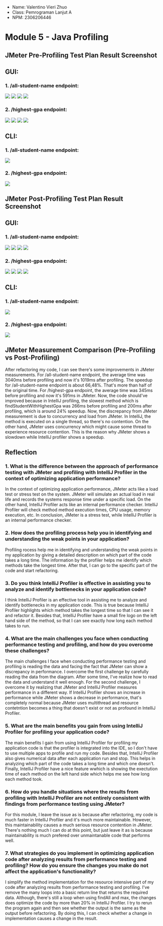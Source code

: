 - Name: Valentino Vieri Zhuo
- Class: Pemrograman Lanjut A
- NPM: 2306206446


# Module 5 - Java Profiling

## JMeter Pre-Profiling Test Plan Result Screenshot

## GUI:
### 1. /all-student-name endpoint:
![](https://github.com/Mabacore101/adpro-skadi/blob/main/images/preprof1.1.png)
![](https://github.com/Mabacore101/adpro-skadi/blob/main/images/preprof1.2.png)
![](https://github.com/Mabacore101/adpro-skadi/blob/main/images/preprof1.3.png)
![](https://github.com/Mabacore101/adpro-skadi/blob/main/images/preprof1.4.png)

### 2. /highest-gpa endpoint:
![](https://github.com/Mabacore101/adpro-skadi/blob/main/images/preprof2.1.png)
![](https://github.com/Mabacore101/adpro-skadi/blob/main/images/preprof2.2.png)
![](https://github.com/Mabacore101/adpro-skadi/blob/main/images/preprof2.3.png)
![](https://github.com/Mabacore101/adpro-skadi/blob/main/images/preprof2.4.png)

## CLI:
### 1. /all-student-name endpoint:
![](https://github.com/Mabacore101/adpro-skadi/blob/main/images/preprof3.png)

### 2. /highest-gpa endpoint:
![](https://github.com/Mabacore101/adpro-skadi/blob/main/images/preprof4.png)

## JMeter Post-Profiling Test Plan Result Screenshot

## GUI:
### 1. /all-student-name endpoint:
![](https://github.com/Mabacore101/adpro-skadi/blob/main/images/postprof1.1.png)
![](https://github.com/Mabacore101/adpro-skadi/blob/main/images/postprof1.2.png)
![](https://github.com/Mabacore101/adpro-skadi/blob/main/images/postprof1.3.png)
![](https://github.com/Mabacore101/adpro-skadi/blob/main/images/postprof1.4.png)

### 2. /highest-gpa endpoint:
![](https://github.com/Mabacore101/adpro-skadi/blob/main/images/postprof2.1.png)
![](https://github.com/Mabacore101/adpro-skadi/blob/main/images/postprof2.2.png)
![](https://github.com/Mabacore101/adpro-skadi/blob/main/images/postprof2.3.png)
![](https://github.com/Mabacore101/adpro-skadi/blob/main/images/postprof2.4.png)

## CLI:
### 1. /all-student-name endpoint:
![](https://github.com/Mabacore101/adpro-skadi/blob/main/images/postprof3.png)

### 2. /highest-gpa endpoint:
![](https://github.com/Mabacore101/adpro-skadi/blob/main/images/postprof4.png)



## JMeter Measurement Comparison (Pre-Profiling vs Post-Profiling)
After refactoring my code, I can see there's some improvements in JMeter measurements. For /all-student-name endpoint, the average time was 3040ms before profiling and now it's 1019ms after profiling. The speedup for /all-student-name endpoint is about 66,48%. That's more than half of the original time. For /highest-gpa endpoint, the average time was 345ms before profiling and now it's 591ms in JMeter. Now, the code should've improved because in IntelliJ profiling, the slowest method which is findStudentWithHighestGpa was 266ms before profiling and 200ms after profiling, which is around 24% speedup. Now, the discrepancy from JMeter measurement is due to concurrency and load from JMeter. In IntelliJ, the method is executed on a single thread, so there's no contention. On the other hand, JMeter uses concurrency which might cause some thread to experience resource contention. This is the reason why JMeter shows a slowdown while IntelliJ profiler shows a speedup.


## Reflection

### 1. What is the difference between the approach of performance testing with JMeter and profiling with IntelliJ Profiler in the context of optimizing application performance?
In the context of optimizing application performance, JMeter acts like a load test or stress test on the system. JMeter will simulate an actual load in real life and records the systems response time under a specific load. On the other hand, IntelliJ Profiler acts like an internal performance checker. IntelliJ Profiler will check method method execution times, CPU usage, memory execution, etc. In conclusion, JMeter is a stress test, while IntelliJ Profiler is an internal performance checker.

### 2. How does the profiling process help you in identifying and understanding the weak points in your application?
Profiling rocess help me in identifying and understanding the weak points in my application by giving a detailed description on which part of the code takes a long time. The information by the profiler helps me identify which methods take the longest time. After that, I can go to the specific part of the code and start refactoring.

### 3. Do you think IntelliJ Profiler is effective in assisting you to analyze and identify bottlenecks in your application code?
I think IntelliJ Profiler is an effective tool in assisting me to analyze and identify bottlenecks in my application code. This is true because IntelliJ Profiler highlights which method takes the longest time so that I can see it and refactor it. Besides that, IntelliJ Profiler have a small fire logo on the left hand side of the method, so that I can see exactly how long each method takes to run. 

### 4. What are the main challenges you face when conducting performance testing and profiling, and how do you overcome these challenges?
The main challenges I face when conducting performance testing and profiling is reading the data and facing the fact that JMeter can show a discrepancy in performance. I overcome the first challenge by carefully reading the data from the diagram. After some time, I've realize how to read the data and understand it well enough. For the second challenge, I overcome it by realizing that JMeter and IntelliJ Profiler measures performance in a different way. If IntelliJ Profiler shows an increase in performance while JMeter shows a decrease in performance, that's completely normal because JMeter uses multithread and resource contetntion becomes a thing that doesn't exist or not as profound in IntelliJ Profiler.

### 5. What are the main benefits you gain from using IntelliJ Profiler for profiling your application code?
The main benefits I gain from using IntelliJ Profiler for profiling my application code is that the profiler is integrated into the IDE, so I don't have to use multiple apps to profile and run my code. Besides that, IntelliJ Profiler also gives numerical data after each application run and stop. This helps in analyzing which part of the code takes a long time and which one doesn't. Finally, IntelliJ Profiler have a nice feature wwhich is showing the exectution time of each method on the left hand side which helps me see how long each method took.

### 6. How do you handle situations where the results from profiling with IntelliJ Profiler are not entirely consistent with findings from performance testing using JMeter?
For this module, I leave the issue as is because after refactoring, my code is much faster in IntelliJ Profiler and it's much more maintainable. However, this maintainability causes a much serious resource contention in JMeter. There's nothing much I can do at this point, but just leave it as is because maintainability is much prefered over unmaintanable code that performs well.

### 7. What strategies do you implement in optimizing application code after analyzing results from performance testing and profiling? How do you ensure the changes you make do not affect the application's functionality?
I simplify the method implementation for the resource intensive part of my code after analyzing results from performance testing and profiling. I've remove the many loops into a basic return line that returns the required data. Although, there's still a loop when using findAll and max, the changes does optimize the code by more than 20% in IntelliJ Profiler. I try to rerun the program again and then see whether the output is the same as the output before refactoring. By doing this, I can check whether a change in implementation causes a change in the result.
